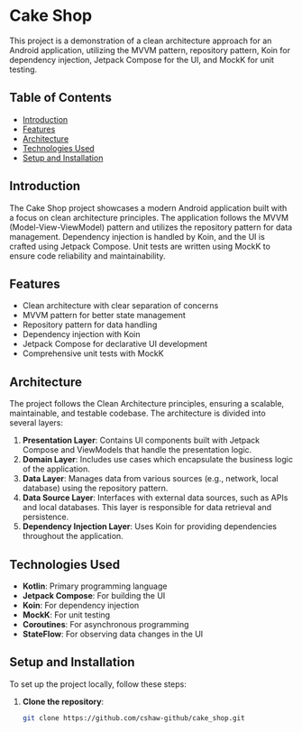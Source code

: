 # Cake Shop

This project is a demonstration of a clean architecture approach for an Android application, utilizing the MVVM pattern, repository pattern, Koin for dependency injection, Jetpack Compose for the UI, and MockK for unit testing.

## Table of Contents

- [Introduction](#introduction)
- [Features](#features)
- [Architecture](#architecture)
- [Technologies Used](#technologies-used)
- [Setup and Installation](#setup-and-installation)

## Introduction

The Cake Shop project showcases a modern Android application built with a focus on clean architecture principles. The application follows the MVVM (Model-View-ViewModel) pattern and utilizes the repository pattern for data management. Dependency injection is handled by Koin, and the UI is crafted using Jetpack Compose. Unit tests are written using MockK to ensure code reliability and maintainability.

## Features

- Clean architecture with clear separation of concerns
- MVVM pattern for better state management
- Repository pattern for data handling
- Dependency injection with Koin
- Jetpack Compose for declarative UI development
- Comprehensive unit tests with MockK

## Architecture

The project follows the Clean Architecture principles, ensuring a scalable, maintainable, and testable codebase. The architecture is divided into several layers:

1. **Presentation Layer**: Contains UI components built with Jetpack Compose and ViewModels that handle the presentation logic.
2. **Domain Layer**: Includes use cases which encapsulate the business logic of the application.
3. **Data Layer**: Manages data from various sources (e.g., network, local database) using the repository pattern.
4. **Data Source Layer**: Interfaces with external data sources, such as APIs and local databases. This layer is responsible for data retrieval and persistence.
5. **Dependency Injection Layer**: Uses Koin for providing dependencies throughout the application.

## Technologies Used

- **Kotlin**: Primary programming language
- **Jetpack Compose**: For building the UI
- **Koin**: For dependency injection
- **MockK**: For unit testing
- **Coroutines**: For asynchronous programming
- **StateFlow**: For observing data changes in the UI

## Setup and Installation

To set up the project locally, follow these steps:

1. **Clone the repository**:
   ```bash
   git clone https://github.com/cshaw-github/cake_shop.git

